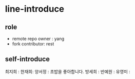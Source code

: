 # line-introduce

## role
- remote repo owner : yang
- fork contributor: rest

## self-introduce
최지희 :
한재희:
양서정 : 초밥을  좋아합니다.
방세희 :
반예원 :
유영미 :

